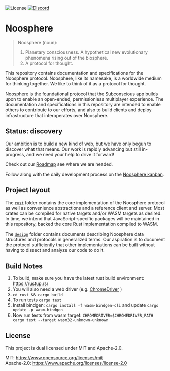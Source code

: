![License](https://img.shields.io/badge/license-MIT%2FApache--2.0-blue)
[![Discord](https://img.shields.io/discord/1003419732516552724.svg?logo=discord&colorB=7289DA)](https://discord.gg/HmHypb6DCj)

# Noosphere

> Noosphere (noun):
> 1. Planetary consciousness. A hypothetical new evolutionary phenomena rising out of the biosphere.
> 2. A protocol for thought.

This repository contains documentation and specifications for the Noosphere protocol. Noosphere, like its namesake, is a worldwide medium for thinking together. We like to think of it as a protocol for thought.

Noosphere is the foundational protocol that the Subconscious app builds upon to enable an open-ended, permissionless multiplayer experience. The documentation and specifications in this repository are intended to enable others to contribute to our efforts, and also to build clients and deploy infrastructure that interoperates over Noosphere.

## Status: discovery

Our ambition is to build a new kind of web, but we have only begun to discover what that means. Our work is rapidly advancing but still in-progress, and we need your help to drive it forward!

Check out our [Roadmap][roadmap] see where we are headed.

Follow along with the daily development process on the [Noosphere kanban][noosphere-kanban].

## Project layout

The [`rust`][rust] folder contains the core implementation of the Noosphere protocol as well as convenience abstractions and a reference client and server. Most crates can be compiled for native targets and/or WASM targets as desired. In time, we intend that JavaScript-specific packages will be maintained in this repository, backed the core Rust implementation compiled to WASM.

The [`design`][design] folder contains documents describing Noosphere data structures and protocols in generalized terms. Our aspiration is to document the protocol sufficiently that other implementations can be built without having to dissect and analyze our code to do it.

## Build Notes                                                                                                 
                                                                                                               
1. To build, make sure you have the latest rust build environment:                                             
https://rustup.rs/                                                                                             
2. You will also need a web driver (e.g. [ChromeDriver](https://chromedriver.chromium.org/getting-started) )   
3. `cd rust && cargo build`                                                                                    
4. To run tests `cargo test`                                                                                   
5. Install bindgen: `cargo install -f wasm-bindgen-cli` and update `cargo update -p wasm-bindgen`              
6. Now run tests from wasm target: `CHROMEDRIVER=$CHROMEDRIVER_PATH cargo test --target wasm32-unknown-unknown`

## License

This project is dual licensed under MIT and Apache-2.0.

MIT: https://www.opensource.org/licenses/mit  
Apache-2.0: https://www.apache.org/licenses/license-2.0

[rust]: https://github.com/subconsciousnetwork/noosphere/tree/main/rust
[design]: https://github.com/subconsciousnetwork/noosphere/tree/main/design/
[roadmap]: https://github.com/orgs/subconsciousnetwork/projects/1/views/4
[noosphere-kanban]: https://github.com/orgs/subconsciousnetwork/projects/1/views/8

